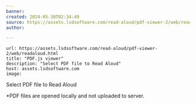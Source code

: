 ```yaml
---
banner: 
created: 2024-05-30T02:34:49
source: https://assets.lsdsoftware.com/read-aloud/pdf-viewer-2/web/readaloud.html
author: 

---
```


```cardlink
url: https://assets.lsdsoftware.com/read-aloud/pdf-viewer-2/web/readaloud.html
title: "PDF.js viewer"
description: "Select PDF file to Read Aloud"
host: assets.lsdsoftware.com
image: 
```
Select PDF file to Read Aloud

\*PDF files are opened locally and not uploaded to server.
> 